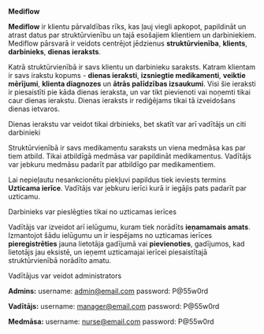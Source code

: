 **Mediflow**

**Mediflow** ir klientu pārvaldības rīks, kas ļauj viegli apkopot, papildināt un atrast datus par struktūrvienību un tajā esošajiem klientiem un darbiniekiem.
Mediflow pārsvarā ir veidots centrējot jēdzienus **struktūrvienība**, **klients**, **darbinieks**, **dienas ieraksts**.

Katrā struktūrvienībā ir savs klientu un darbinieku saraksts.
Katram klientam ir savs irakstu kopums - **dienas ieraksti**, **izsniegtie medikamenti**, **veiktie mērījumi**, **klienta diagnozes** un **ātrās palīdzības izsaukumi**.
Visi šie ieraksti ir piesaistīti pie kāda dienas ieraksta, un var tikt pievienoti vai noņemti tikai caur dienas ierakstu.
Dienas ieraksts ir rediģējams tikai tā izveidošans dienas ietvaros.

Dienas ierakstu var veidot tikai drbinieks, bet skatīt var arī vadītājs un citi darbinieki

Struktūrvienībā ir savs medikamentu saraksts un viena medmāsa kas par tiem atbild. Tikai atbildīgā medmāsa var papildināt medikamentus.
Vadītājs var jebkuru medmāsu padarīt par atbildīgo par medikamentiem.

Lai nepieļautu nesankcionētu piekļuvi papildus tiek ieviests termins **Uzticama ierīce**. Vadītājs var jebkuru ierīci kurā ir iegājis pats padarīt par uzticamu.

Darbinieks var pieslēgties tikai no uzticamas ierīces

Vadītājs var izveidot arī ielūgumu, kuram tiek norādīts **ieņamamais amats**. Izmantojot šādu ielūgumu un ir iespējams no uzticamas ierīces **pieregistrēties** jauna lietotāja gadījumā vai **pievienoties**, gadījumos, kad lietotājs jau eksistē, un ieņemt uzticamajai ierīcei piesaistītajā struktūrvienībā norādīto amatu.

Vadītājus var veidot administrators

**Admins:**
username: admin@email.com
password: P@55w0rd

**Vadītājs:**
username: manager@email.com
password: P@55w0rd

**Medmāsa:**
username: nurse@email.com
password: P@55w0rd
